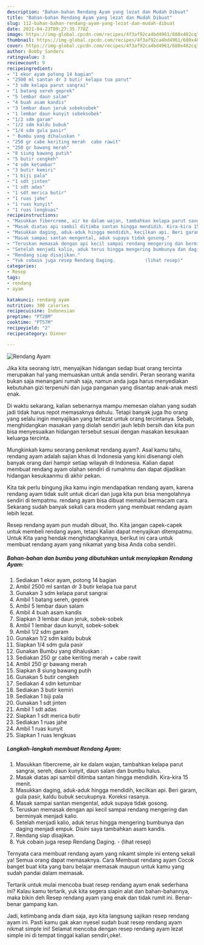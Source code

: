 ```yaml
---
description: "Bahan-bahan Rendang Ayam yang lezat dan Mudah Dibuat"
title: "Bahan-bahan Rendang Ayam yang lezat dan Mudah Dibuat"
slug: 112-bahan-bahan-rendang-ayam-yang-lezat-dan-mudah-dibuat
date: 2021-04-23T09:27:35.778Z
image: https://img-global.cpcdn.com/recipes/4f3af92ca4bd4961/680x482cq70/rendang-ayam-foto-resep-utama.jpg
thumbnail: https://img-global.cpcdn.com/recipes/4f3af92ca4bd4961/680x482cq70/rendang-ayam-foto-resep-utama.jpg
cover: https://img-global.cpcdn.com/recipes/4f3af92ca4bd4961/680x482cq70/rendang-ayam-foto-resep-utama.jpg
author: Bobby Sanders
ratingvalue: 3
reviewcount: 9
recipeingredient:
- "1 ekor ayam potong 14 bagian"
- "2500 ml santan dr 3 butir kelapa tua parut"
- "3 sdm kelapa parut sangrai"
- "1 batang sereh geprek"
- "5 lembar daun salam"
- "4 buah asam kandis"
- "3 lembar daun jeruk sobeksobek"
- "1 lembar daun kunyit sobeksobek"
- "1/2 sdm garam"
- "1/2 sdm kaldu bubuk"
- "1/4 sdm gula pasir"
- " Bumbu yang dihaluskan "
- "250 gr cabe keriting merah  cabe rawit"
- "250 gr bawang merah"
- "8 siung bawang putih"
- "5 butir cengkeh"
- "4 sdm ketumbar"
- "3 butir kemiri"
- "1 biji pala"
- "1 sdt jinten"
- "1 sdt adas"
- "1 sdt merica butir"
- "1 ruas jahe"
- "1 ruas kunyit"
- "1 ruas lengkuas"
recipeinstructions:
- "Masukkan fibercreme, air ke dalam wajan, tambahkan kelapa parut sangrai, sereh, daun kunyit, daun salam dan bumbu halus."
- "Masak diatas api sambil ditimba santan hingga mendidih. Kira-kira 15 menit."
- "Masukkan daging, aduk-aduk hingga mendidih, kecilkan api. Beri garam, gula pasir, kaldu bubuk secukupnya. Koreksi rasanya."
- "Masak sampai santan mengental, aduk supaya tidak gosong."
- "Teruskan memasak dengan api kecil sampai rendang mengering dan berminyak menjadi kalio."
- "Setelah menjadi kalio, aduk terus hingga mengering bumbunya dan daging menjadi empuk. Disini saya tambahkan asam kandis."
- "Rendang siap disajikan."
- "Yuk cobain juga resep Rendang Daging.           (lihat resep)"
categories:
- Resep
tags:
- rendang
- ayam

katakunci: rendang ayam 
nutrition: 300 calories
recipecuisine: Indonesian
preptime: "PT28M"
cooktime: "PT57M"
recipeyield: "2"
recipecategory: Dinner

---
```



![Rendang Ayam](https://img-global.cpcdn.com/recipes/4f3af92ca4bd4961/680x482cq70/rendang-ayam-foto-resep-utama.jpg)

Jika kita seorang istri, menyajikan hidangan sedap buat orang tercinta merupakan hal yang memuaskan untuk anda sendiri. Peran seorang  wanita bukan saja menangani rumah saja, namun anda juga harus menyediakan kebutuhan gizi terpenuhi dan juga panganan yang disantap anak-anak mesti enak.

Di waktu  sekarang, kalian sebenarnya mampu memesan olahan yang sudah jadi tidak harus repot memasaknya dahulu. Tetapi banyak juga lho orang yang selalu ingin menyajikan yang terlezat untuk orang tercintanya. Sebab, menghidangkan masakan yang diolah sendiri jauh lebih bersih dan kita pun bisa menyesuaikan hidangan tersebut sesuai dengan masakan kesukaan keluarga tercinta. 



Mungkinkah kamu seorang penikmat rendang ayam?. Asal kamu tahu, rendang ayam adalah sajian khas di Indonesia yang kini disenangi oleh banyak orang dari hampir setiap wilayah di Indonesia. Kalian dapat membuat rendang ayam olahan sendiri di rumahmu dan dapat dijadikan hidangan kesukaanmu di akhir pekan.

Kita tak perlu bingung jika kamu ingin mendapatkan rendang ayam, karena rendang ayam tidak sulit untuk dicari dan juga kita pun bisa mengolahnya sendiri di tempatmu. rendang ayam bisa dibuat memalui bermacam cara. Sekarang sudah banyak sekali cara modern yang membuat rendang ayam lebih lezat.

Resep rendang ayam pun mudah dibuat, lho. Kita jangan capek-capek untuk membeli rendang ayam, tetapi Kalian dapat menyajikan ditempatmu. Untuk Kita yang hendak menghidangkannya, berikut ini cara untuk membuat rendang ayam yang nikamat yang bisa Anda coba sendiri.

<!--inarticleads1-->

##### Bahan-bahan dan bumbu yang dibutuhkan untuk menyiapkan Rendang Ayam:

1. Sediakan 1 ekor ayam, potong 14 bagian
1. Ambil 2500 ml santan dr 3 butir kelapa tua parut
1. Gunakan 3 sdm kelapa parut sangrai
1. Ambil 1 batang sereh, geprek
1. Ambil 5 lembar daun salam
1. Ambil 4 buah asam kandis
1. Siapkan 3 lembar daun jeruk, sobek-sobek
1. Ambil 1 lembar daun kunyit, sobek-sobek
1. Ambil 1/2 sdm garam
1. Gunakan 1/2 sdm kaldu bubuk
1. Siapkan 1/4 sdm gula pasir
1. Gunakan  Bumbu yang dihaluskan :
1. Sediakan 250 gr cabe keriting merah + cabe rawit
1. Ambil 250 gr bawang merah
1. Siapkan 8 siung bawang putih
1. Gunakan 5 butir cengkeh
1. Sediakan 4 sdm ketumbar
1. Sediakan 3 butir kemiri
1. Sediakan 1 biji pala
1. Gunakan 1 sdt jinten
1. Ambil 1 sdt adas
1. Siapkan 1 sdt merica butir
1. Sediakan 1 ruas jahe
1. Ambil 1 ruas kunyit
1. Siapkan 1 ruas lengkuas




<!--inarticleads2-->

##### Langkah-langkah membuat Rendang Ayam:

1. Masukkan fibercreme, air ke dalam wajan, tambahkan kelapa parut sangrai, sereh, daun kunyit, daun salam dan bumbu halus.
1. Masak diatas api sambil ditimba santan hingga mendidih. Kira-kira 15 menit.
1. Masukkan daging, aduk-aduk hingga mendidih, kecilkan api. Beri garam, gula pasir, kaldu bubuk secukupnya. Koreksi rasanya.
1. Masak sampai santan mengental, aduk supaya tidak gosong.
1. Teruskan memasak dengan api kecil sampai rendang mengering dan berminyak menjadi kalio.
1. Setelah menjadi kalio, aduk terus hingga mengering bumbunya dan daging menjadi empuk. Disini saya tambahkan asam kandis.
1. Rendang siap disajikan.
1. Yuk cobain juga resep Rendang Daging. -           (lihat resep)




Ternyata cara membuat rendang ayam yang nikamt simple ini enteng sekali ya! Semua orang dapat memasaknya. Cara Membuat rendang ayam Cocok banget buat kita yang baru belajar memasak maupun untuk kamu yang sudah pandai dalam memasak.

Tertarik untuk mulai mencoba buat resep rendang ayam enak sederhana ini? Kalau kamu tertarik, yuk kita segera siapin alat dan bahan-bahannya, maka bikin deh Resep rendang ayam yang enak dan tidak rumit ini. Benar-benar gampang kan. 

Jadi, ketimbang anda diam saja, ayo kita langsung sajikan resep rendang ayam ini. Pasti kamu gak akan nyesel sudah buat resep rendang ayam nikmat simple ini! Selamat mencoba dengan resep rendang ayam lezat simple ini di tempat tinggal kalian sendiri,oke!.

